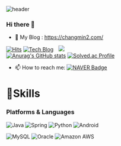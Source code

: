 ![header](https://capsule-render.vercel.app/api?type=waving&color=gradient&height=300&section=header&text=Welcome👯&fontSize=70)
### Hi there 👋
- 🌱 My Blog : https://changmin2.com/

[![Hits](https://hits.seeyoufarm.com/api/count/incr/badge.svg?url=https%3A%2F%2Fgithub.com%2Fchangmin2&count_bg=%232C2D2B&title_bg=%23555555&icon=github.svg&icon_color=%23E7E7E7&title=Visited+%28Today+%2F+Total%29&edge_flat=false)](https://hits.seeyoufarm.com)
[![Tech Blog](https://img.shields.io/badge/Blog-FF5722?style=flat-square&logo=blogger&logoColor=white)](https://changmin2.com/)
<a href="https://www.instagram.com/changmin0424/">
    <img 
        src="http://img.shields.io/badge/-Instagram-black?style=flat&logo=Instagram&link=https://instagram.com/alpox.dev/"
        style="height : auto; margin-left : 10px; margin-right : 10px;"/>
</a>
<br/>
[![Anurag's GitHub stats](https://github-readme-stats.vercel.app/api?username=changmin2&&show_icons=true&theme=radical)](https://github.com/anuraghazra/github-readme-stats) [![Solved.ac Profile](http://mazassumnida.wtf/api/v2/generate_badge?boj=dlckdals56)](https://solved.ac/dlckdals56/)
<br/>
- 📫 How to reach me: [![NAVER Badge](https://img.shields.io/badge/Naver-03C75A?style=flat-square&logo=Naer&logoColor=white&link=mailto:dlckdals9467@naver.com)](mailto:dlckals9467@naver.com)

# 💪Skills
### Platforms & Languages
![Java](https://img.shields.io/badge/Java-007396.svg?&style=for-the-badge&logo=Java&logoColor=white)
![Spring](https://img.shields.io/badge/Spring-6DB33F.svg?&style=for-the-badge&logo=Spring&logoColor=white)
![Python](https://img.shields.io/badge/Python-3776AB.svg?&style=for-the-badge&logo=Python&logoColor=white)
![Android](https://img.shields.io/badge/Android-3DDC84.svg?&style=for-the-badge&logo=Android&logoColor=white)

![MySQL](https://img.shields.io/badge/MySQL-4479A1.svg?&style=for-the-badge&logo=MySQL&logoColor=white)
![Oracle](https://img.shields.io/badge/Oracle-F80000.svg?&style=for-the-badge&logo=Oracle&logoColor=white)
![Amazon AWS](https://img.shields.io/badge/Amazon%20AWS-232F3E.svg?&style=for-the-badge&logo=Amazon%20AWS&logoColor=white)
<!--
**changmin2/changmin2** is a ✨ _special_ ✨ repository because its `README.md` (this file) appears on your GitHub profile.

Here are some ideas to get you started:

- 🔭 I’m currently working on ...
- 🌱 I’m currently learning ...
- 👯 I’m looking to collaborate on ...
- 🤔 I’m looking for help with ...
- 💬 Ask me about ...
- 📫 How to reach me: ...
- 😄 Pronouns: ...
- ⚡ Fun fact: ...
-->
